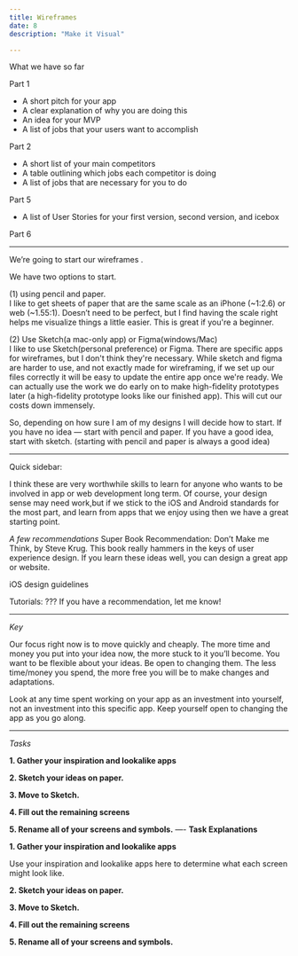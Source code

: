 ```yaml
---
title: Wireframes
date: 8
description: "Make it Visual"

---
```


What we have so far

Part 1
- A short pitch for your app
- A clear explanation of why you are doing this
- An idea for your MVP 
- A list of jobs that your users want to accomplish 

Part 2
- A short list of your main competitors 
- A table outlining which jobs each competitor is doing
- A list of jobs that are necessary for you to do

Part 5
- A list of User Stories for your first version, second version, and icebox 

Part 6



---

We’re going to start our wireframes .

We have two options to start. 

(1) using pencil and paper. <br/> 
I like to get sheets of paper that are the same scale as an iPhone (~1:2.6) or web (~1.55:1). Doesn’t need to be perfect, but I find having the scale right helps me visualize things a little easier. This is great if you're a beginner. 

(2) Use Sketch(a mac-only app) or Figma(windows/Mac) <br/>
I like to use Sketch(personal preference) or Figma. There are specific apps for wireframes, but I don't think they're necessary. While sketch and figma are harder to use, and not exactly made for wireframing, if we set up our files correctly it will be easy to update the entire app once we're ready. We can actually use the work we do early on to make high-fidelity prototypes later (a high-fidelity prototype looks like our finished app). This will cut our costs down immensely. 

So, depending on how sure I am of my designs I will decide how to start. If you have no idea — start with pencil and paper. If you have a good idea, start with sketch. (starting with pencil and paper is always a good idea)

---

Quick sidebar:

I think these are very worthwhile skills to learn for anyone who wants to be involved in app or web development long term. Of course, your design sense may need work,but if we stick to the iOS and Android standards for the most part, and learn from apps that we enjoy using then we have a great starting point. 

*A few recommendations*
Super Book Recommendation: Don’t Make me Think, by Steve Krug. This book really hammers in the keys of user experience design. If you learn these ideas well, you can design a great app or website. 

iOS design guidelines

Tutorials: ??? If you have a recommendation, let me know!

---
*Key*<br/>

Our focus right now is to move quickly and cheaply. The more time and money you put into your idea now, the more stuck to it you’ll become. You want to be flexible about your ideas. Be open to changing them. The less time/money you spend, the more free you will be to make changes and adaptations. 

Look at any time spent working on your app as an investment into yourself, not an investment into this specific app. Keep yourself open to changing the app as you go along. 

---
*Tasks* 

**1. Gather your inspiration and lookalike apps**

**2. Sketch your ideas on paper.**

**3. Move to Sketch.**

**4. Fill out the remaining screens**

**5. Rename all of your screens and symbols.**
—-
**Task Explanations**


**1. Gather your inspiration and lookalike apps**

Use your inspiration and lookalike apps here to determine what each screen might look like. 

**2. Sketch your ideas on paper.** 

**3. Move to Sketch.**

**4. Fill out the remaining screens**

**5. Rename all of your screens and symbols.**